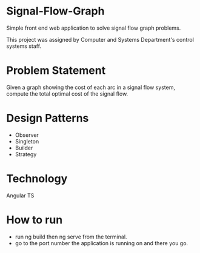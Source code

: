 # Signal-Flow-Graph
  Simple front end web application to solve signal flow graph problems.

  This project was assigned by Computer and Systems Department's control systems staff.

# Problem Statement
  Given a graph showing the cost of each arc in a signal flow system, compute the total optimal cost of the signal flow.

# Design Patterns
  - Observer
  - Singleton
  - Builder
  - Strategy
  
# Technology
  Angular TS
  
# How to run
  - run ng build then ng serve from the terminal.
  - go to the port number the application is running on and there you go.
